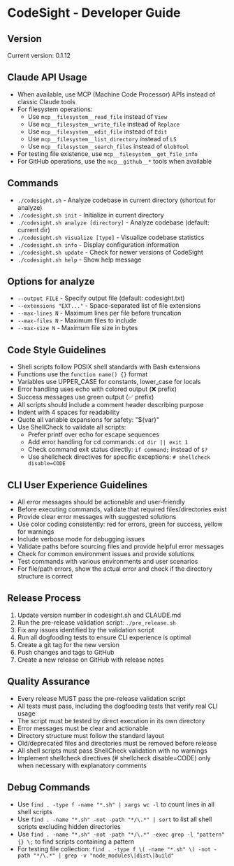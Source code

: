 # CodeSight - Developer Guide

## Version
Current version: 0.1.12

## Claude API Usage
- When available, use MCP (Machine Code Processor) APIs instead of classic Claude tools
- For filesystem operations:
  - Use `mcp__filesystem__read_file` instead of `View`
  - Use `mcp__filesystem__write_file` instead of `Replace`
  - Use `mcp__filesystem__edit_file` instead of `Edit`
  - Use `mcp__filesystem__list_directory` instead of `LS`
  - Use `mcp__filesystem__search_files` instead of `GlobTool`
- For testing file existence, use `mcp__filesystem__get_file_info`
- For GitHub operations, use the `mcp__github__*` tools when available

## Commands
- `./codesight.sh` - Analyze codebase in current directory (shortcut for analyze)
- `./codesight.sh init` - Initialize in current directory
- `./codesight.sh analyze [directory]` - Analyze codebase (default: current dir)
- `./codesight.sh visualize [type]` - Visualize codebase statistics
- `./codesight.sh info` - Display configuration information
- `./codesight.sh update` - Check for newer versions of CodeSight
- `./codesight.sh help` - Show help message

## Options for analyze
- `--output FILE` - Specify output file (default: codesight.txt)
- `--extensions "EXT..."` - Space-separated list of file extensions
- `--max-lines N` - Maximum lines per file before truncation
- `--max-files N` - Maximum files to include
- `--max-size N` - Maximum file size in bytes

## Code Style Guidelines
- Shell scripts follow POSIX shell standards with Bash extensions
- Functions use the `function name() {}` format
- Variables use UPPER_CASE for constants, lower_case for locals
- Error handling uses echo with colored output (❌ prefix)
- Success messages use green output (✅ prefix)
- All scripts should include a comment header describing purpose
- Indent with 4 spaces for readability
- Quote all variable expansions for safety: "${var}"
- Use ShellCheck to validate all scripts:
  - Prefer printf over echo for escape sequences
  - Add error handling for cd commands: `cd dir || exit 1`
  - Check command exit status directly: `if command;` instead of `$?`
  - Use shellcheck directives for specific exceptions: `# shellcheck disable=CODE`

## CLI User Experience Guidelines
- All error messages should be actionable and user-friendly
- Before executing commands, validate that required files/directories exist
- Provide clear error messages with suggested solutions
- Use color coding consistently: red for errors, green for success, yellow for warnings
- Include verbose mode for debugging issues
- Validate paths before sourcing files and provide helpful error messages
- Check for common environment issues and provide solutions
- Test commands with various environments and user scenarios
- For file/path errors, show the actual error and check if the directory structure is correct

## Release Process
1. Update version number in codesight.sh and CLAUDE.md
2. Run the pre-release validation script: `./pre_release.sh`
3. Fix any issues identified by the validation script
4. Run all dogfooding tests to ensure CLI experience is optimal
5. Create a git tag for the new version
6. Push changes and tags to GitHub
7. Create a new release on GitHub with release notes

## Quality Assurance
- Every release MUST pass the pre-release validation script
- All tests must pass, including the dogfooding tests that verify real CLI usage
- The script must be tested by direct execution in its own directory
- Error messages must be clear and actionable
- Directory structure must follow the standard layout
- Old/deprecated files and directories must be removed before release
- All shell scripts must pass ShellCheck validation with no warnings
- Implement shellcheck directives (# shellcheck disable=CODE) only when necessary with explanatory comments

## Debug Commands
- Use `find . -type f -name "*.sh" | xargs wc -l` to count lines in all shell scripts
- Use `find . -name "*.sh" -not -path "*/\.*" | sort` to list all shell scripts excluding hidden directories
- Use `find . -name "*.sh" -not -path "*/\.*" -exec grep -l "pattern" {} \;` to find scripts containing a pattern
- For testing file collection: `find . -type f \( -name "*.sh" \) -not -path "*/\.*" | grep -v "node_modules\|dist\|build"`